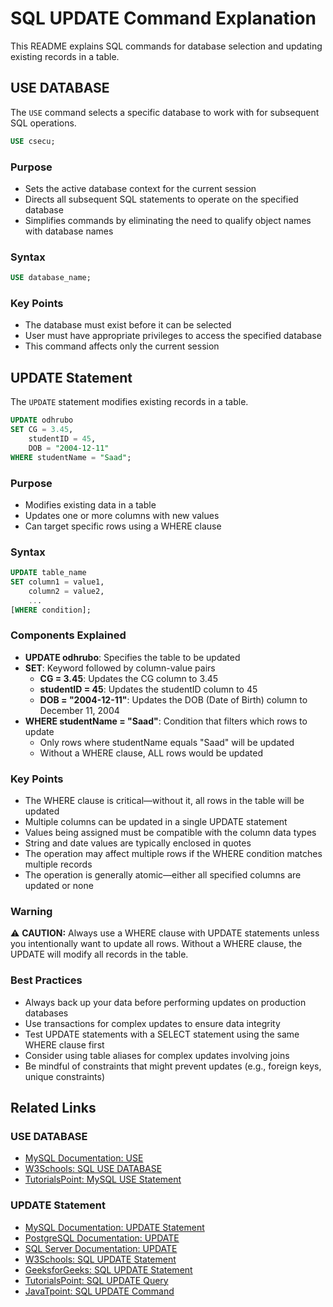 # SQL UPDATE Command Explanation


This README explains SQL commands for database selection and updating existing records in a table.

## USE DATABASE

The `USE` command selects a specific database to work with for subsequent SQL operations.

```sql
USE csecu;
```

### Purpose
- Sets the active database context for the current session
- Directs all subsequent SQL statements to operate on the specified database
- Simplifies commands by eliminating the need to qualify object names with database names

### Syntax
```sql
USE database_name;
```

### Key Points
- The database must exist before it can be selected
- User must have appropriate privileges to access the specified database
- This command affects only the current session

## UPDATE Statement

The `UPDATE` statement modifies existing records in a table.

```sql
UPDATE odhrubo
SET CG = 3.45,
    studentID = 45,
    DOB = "2004-12-11"
WHERE studentName = "Saad";
```

### Purpose
- Modifies existing data in a table
- Updates one or more columns with new values
- Can target specific rows using a WHERE clause

### Syntax
```sql
UPDATE table_name
SET column1 = value1, 
    column2 = value2, 
    ...
[WHERE condition];
```

### Components Explained
- **UPDATE odhrubo**: Specifies the table to be updated
- **SET**: Keyword followed by column-value pairs
  - **CG = 3.45**: Updates the CG column to 3.45
  - **studentID = 45**: Updates the studentID column to 45
  - **DOB = "2004-12-11"**: Updates the DOB (Date of Birth) column to December 11, 2004
- **WHERE studentName = "Saad"**: Condition that filters which rows to update
  - Only rows where studentName equals "Saad" will be updated
  - Without a WHERE clause, ALL rows would be updated

### Key Points
- The WHERE clause is critical—without it, all rows in the table will be updated
- Multiple columns can be updated in a single UPDATE statement
- Values being assigned must be compatible with the column data types
- String and date values are typically enclosed in quotes
- The operation may affect multiple rows if the WHERE condition matches multiple records
- The operation is generally atomic—either all specified columns are updated or none

### Warning
⚠️ **CAUTION:** Always use a WHERE clause with UPDATE statements unless you intentionally want to update all rows. Without a WHERE clause, the UPDATE will modify all records in the table.

### Best Practices
- Always back up your data before performing updates on production databases
- Use transactions for complex updates to ensure data integrity
- Test UPDATE statements with a SELECT statement using the same WHERE clause first
- Consider using table aliases for complex updates involving joins
- Be mindful of constraints that might prevent updates (e.g., foreign keys, unique constraints)

## Related Links

### USE DATABASE
- [MySQL Documentation: USE](https://dev.mysql.com/doc/refman/8.0/en/use.html)
- [W3Schools: SQL USE DATABASE](https://www.w3schools.com/sql/sql_ref_use.asp)
- [TutorialsPoint: MySQL USE Statement](https://www.tutorialspoint.com/mysql/mysql-use-statement.htm)

### UPDATE Statement
- [MySQL Documentation: UPDATE Statement](https://dev.mysql.com/doc/refman/8.0/en/update.html)
- [PostgreSQL Documentation: UPDATE](https://www.postgresql.org/docs/current/sql-update.html)
- [SQL Server Documentation: UPDATE](https://learn.microsoft.com/en-us/sql/t-sql/queries/update-transact-sql)
- [W3Schools: SQL UPDATE Statement](https://www.w3schools.com/sql/sql_update.asp)
- [GeeksforGeeks: SQL UPDATE Statement](https://www.geeksforgeeks.org/sql-update-statement/)
- [TutorialsPoint: SQL UPDATE Query](https://www.tutorialspoint.com/sql/sql-update-query.htm)
- [JavaTpoint: SQL UPDATE Command](https://www.javatpoint.com/sql-update)